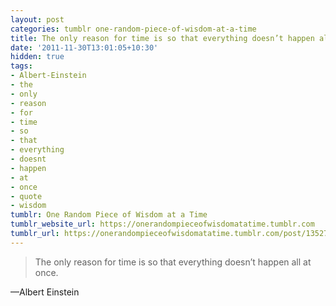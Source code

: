 ```yaml
---
layout: post
categories: tumblr one-random-piece-of-wisdom-at-a-time
title: The only reason for time is so that everything doesn’t happen all at once.
date: '2011-11-30T13:01:05+10:30'
hidden: true
tags:
- Albert-Einstein
- the
- only
- reason
- for
- time
- so
- that
- everything
- doesnt
- happen
- at
- once
- quote
- wisdom
tumblr: One Random Piece of Wisdom at a Time
tumblr_website_url: https://onerandompieceofwisdomatatime.tumblr.com
tumblr_url: https://onerandompieceofwisdomatatime.tumblr.com/post/13527925370/the-only-reason-for-time-is-so-that-everything
---
```

> The only reason for time is so that everything doesn’t happen all at once.

—Albert Einstein
